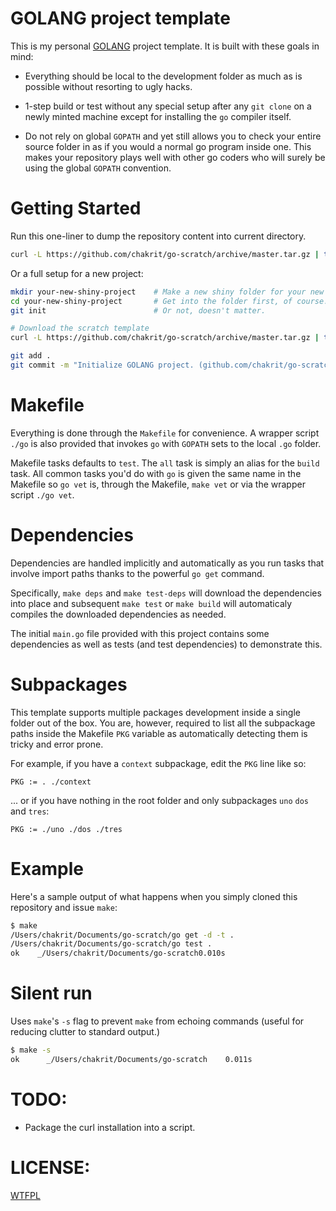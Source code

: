 
# GOLANG project template

This is my personal [GOLANG](http://golang.org/) project template.
It is built with these goals in mind:

* Everything should be local to the development folder as much as is possible without
  resorting to ugly hacks.

* 1-step build or test without any special setup after any `git clone` on a newly minted
  machine except for installing the `go` compiler itself.

* Do not rely on global `GOPATH` and yet still allows you to check your entire source
  folder in as if you would a normal go program inside one. This makes your repository
  plays well with other go coders who will surely be using the global `GOPATH` convention.

# Getting Started

Run this one-liner to dump the repository content into current directory.

```sh
curl -L https://github.com/chakrit/go-scratch/archive/master.tar.gz | tar -xzv --strip 1
```

Or a full setup for a new project:

```sh
mkdir your-new-shiny-project    # Make a new shiny folder for your new project.
cd your-new-shiny-project       # Get into the folder first, of course.
git init                        # Or not, doesn't matter.

# Download the scratch template
curl -L https://github.com/chakrit/go-scratch/archive/master.tar.gz | tar -xzv --strip 1

git add .
git commit -m "Initialize GOLANG project. (github.com/chakrit/go-scratch)"
```

# Makefile

Everything is done through the `Makefile` for convenience. A wrapper script `./go` is also
provided that invokes `go` with `GOPATH` sets to the local `.go` folder.

Makefile tasks defaults to `test`. The `all` task is simply an alias for the `build`
task. All common tasks you'd do with `go` is given the same name in the Makefile so
`go vet` is, through the Makefile, `make vet` or via the wrapper script `./go vet`.

# Dependencies

Dependencies are handled implicitly and automatically as you run tasks that involve import
paths thanks to the powerful `go get` command.

Specifically, `make deps` and `make test-deps` will download the dependencies into place
and subsequent `make test` or `make build` will automaticaly compiles the downloaded
dependencies as needed.

The initial `main.go` file provided with this project contains some dependencies as well
as tests (and test dependencies) to demonstrate this.

# Subpackages

This template supports multiple packages development inside a single folder out of the
box. You are, however, required to list all the subpackage paths inside the Makefile `PKG`
variable as automatically detecting them is tricky and error prone.

For example, if you have a `context` subpackage, edit the `PKG` line like so:

```make
PKG := . ./context
```

... or if you have nothing in the root folder and only subpackages `uno` `dos` and `tres`:

```make
PKG := ./uno ./dos ./tres
```

# Example

Here's a sample output of what happens when you simply cloned this repository and issue
`make`:

```sh
$ make
/Users/chakrit/Documents/go-scratch/go get -d -t .
/Users/chakrit/Documents/go-scratch/go test .
ok    _/Users/chakrit/Documents/go-scratch0.010s
```

# Silent run

Uses `make`'s `-s` flag to prevent `make` from echoing commands (useful for reducing
clutter to standard output.)

```sh
$ make -s
ok      _/Users/chakrit/Documents/go-scratch    0.011s
```

# TODO:

* Package the curl installation into a script.

# LICENSE:

[WTFPL](http://www.wtfpl.net/)

